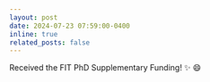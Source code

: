 ```yaml
---
layout: post
date: 2024-07-23 07:59:00-0400
inline: true
related_posts: false
---
```


Received the FIT PhD Supplementary Funding! :sparkles: :smile:
